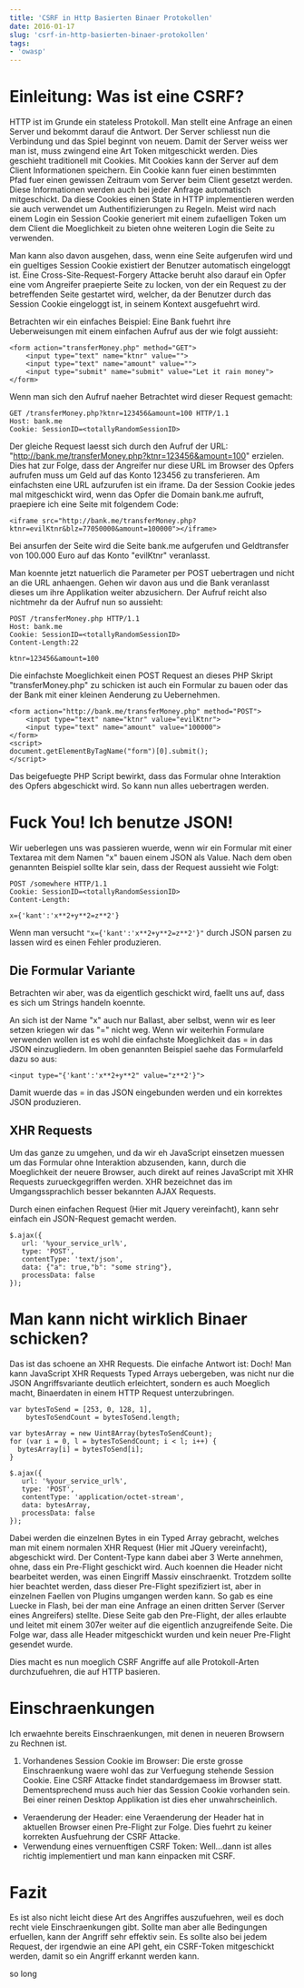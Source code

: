 ```yaml
---
title: 'CSRF in Http Basierten Binaer Protokollen'
date: 2016-01-17
slug: 'csrf-in-http-basierten-binaer-protokollen'
tags:
- 'owasp'
---
```

# Einleitung: Was ist eine CSRF?
HTTP ist im Grunde ein stateless Protokoll. Man stellt eine Anfrage an einen Server und bekommt darauf die Antwort. Der Server schliesst nun die Verbindung und das Spiel beginnt von neuem. Damit der Server weiss wer man ist, muss zwingend eine Art Token mitgeschickt werden. Dies geschieht traditionell mit Cookies. Mit Cookies kann der Server auf dem Client Informationen speichern. Ein Cookie kann fuer einen bestimmten Pfad fuer einen gewissen Zeitraum vom Server beim Client gesetzt werden. Diese Informationen werden auch bei jeder Anfrage automatisch mitgeschickt. Da diese Cookies einen State in HTTP implementieren werden sie auch verwendet um Authentifizierungen zu Regeln. Meist wird nach einem Login ein Session Cookie generiert mit einem zufaelligen Token um dem Client die Moeglichkeit zu bieten ohne weiteren Login die Seite zu verwenden.

Man kann also davon ausgehen, dass, wenn eine Seite aufgerufen wird und ein gueltiges Session Cookie existiert der Benutzer automatisch eingeloggt ist.
Eine Cross-Site-Request-Forgery Attacke beruht also darauf ein Opfer eine vom Angreifer praepierte Seite zu locken, von der ein Request zu der betreffenden Seite gestartet wird, welcher, da der Benutzer durch das Session Cookie eingeloggt ist, in seinem Kontext ausgefuehrt wird.

Betrachten wir ein einfaches Beispiel:
Eine Bank fuehrt ihre Ueberweisungen mit einem einfachen Aufruf aus der wie folgt aussieht:

```language-html
<form action="transferMoney.php" method="GET">
    <input type="text" name="ktnr" value="">
    <input type="text" name="amount" value="">
    <input type="submit" name="submit" value="Let it rain money">
</form>
```

Wenn man sich den Aufruf naeher Betrachtet wird dieser Request gemacht:

```
GET /transferMoney.php?ktnr=123456&amount=100 HTTP/1.1
Host: bank.me
Cookie: SessionID=<totallyRandomSessionID>
```

Der gleiche Request laesst sich durch den Aufruf der URL: "http://bank.me/transferMoney.php?ktnr=123456&amount=100" erzielen. Dies hat zur Folge, dass der Angreifer nur diese URL im Browser des Opfers aufrufen muss um Geld auf das Konto 123456 zu transferieren.
Am einfachsten eine URL aufzurufen ist ein iframe.
Da der Session Cookie jedes mal mitgeschickt wird, wenn das Opfer die Domain bank.me aufruft, praepiere ich eine Seite mit folgendem Code:

```language-html
<iframe src="http://bank.me/transferMoney.php?ktnr=evilKtnr&blz=77050000&amount=100000"></iframe>
```

Bei ansurfen der Seite wird die Seite bank.me aufgerufen und Geldtransfer von 100.000 Euro auf das Konto "evilKtnr" veranlasst.

Man koennte jetzt natuerlich die Parameter per POST uebertragen und nicht an die URL anhaengen. Gehen wir davon aus und die Bank veranlasst dieses um ihre Applikation weiter abzusichern. Der Aufruf reicht also nichtmehr da der Aufruf nun so aussieht:

```
POST /transferMoney.php HTTP/1.1
Host: bank.me
Cookie: SessionID=<totallyRandomSessionID>
Content-Length:22

ktnr=123456&amount=100
```

Die einfachste Moeglichkeit einen POST Request an dieses PHP Skript "transferMoney.php" zu schicken ist auch ein Formular zu bauen oder das der Bank mit einer kleinen Aenderung zu Uebernehmen.

```language-html
<form action="http://bank.me/transferMoney.php" method="POST">
    <input type="text" name="ktnr" value="evilKtnr">
    <input type="text" name="amount" value="100000">
</form>
<script>
document.getElementByTagName("form")[0].submit();
</script>
```

Das beigefuegte PHP Script bewirkt, dass das Formular ohne Interaktion des Opfers abgeschickt wird.
So kann nun alles uebertragen werden.

# Fuck You! Ich benutze JSON!
Wir ueberlegen uns was passieren wuerde, wenn wir ein Formular mit einer Textarea mit dem Namen "x" bauen einem JSON als Value.
Nach dem oben genannten Beispiel sollte klar sein, dass der Request aussieht wie Folgt:

```
POST /somewhere HTTP/1.1
Cookie: SessionID=<totallyRandomSessionID>
Content-Length:

x={'kant':'x**2+y**2=z**2'}
```

Wenn man versucht `"x={'kant':'x**2+y**2=z**2'}"` durch JSON parsen zu lassen wird es einen Fehler produzieren.

## Die Formular Variante
Betrachten wir aber, was da eigentlich geschickt wird, faellt uns auf, dass es sich um Strings handeln koennte.

An sich ist der Name "x" auch nur Ballast, aber selbst, wenn wir es leer setzen kriegen wir das "=" nicht weg. Wenn wir weiterhin Formulare verwenden wollen ist es wohl die einfachste Moeglichkeit das = in das JSON einzugliedern. Im oben genannten Beispiel saehe das Formularfeld dazu so aus:

```language-html
<input type="{'kant':'x**2+y**2" value="z**2'}">
```

Damit wuerde das = in das JSON eingebunden werden und ein korrektes JSON produzieren.

## XHR Requests
Um das ganze zu umgehen, und da wir eh JavaScript einsetzen muessen um das Formular ohne Interaktion abzusenden, kann, durch die Moeglichkeit der neuere Browser, auch direkt auf reines JavaScript mit XHR Requests zurueckgegriffen werden.
XHR bezeichnet das im Umgangssprachlich besser bekannten AJAX Requests.

Durch einen einfachen Request (Hier mit Jquery vereinfacht), kann sehr einfach ein JSON-Request gemacht werden.

```language-javascript
$.ajax({
   url: '%your_service_url%',
   type: 'POST',
   contentType: 'text/json',
   data: {"a": true,"b": "some string"},
   processData: false
});
```

# Man kann nicht wirklich Binaer schicken?
Das ist das schoene an XHR Requests. Die einfache Antwort ist: Doch!
Man kann JavaScript XHR Requests Typed Arrays uebergeben, was nicht nur die JSON Angriffsvariante deutlich erleichtert, sondern es auch Moeglich macht, Binaerdaten in einem HTTP Request unterzubringen.

```language-javascript
var bytesToSend = [253, 0, 128, 1],
    bytesToSendCount = bytesToSend.length;

var bytesArray = new Uint8Array(bytesToSendCount);
for (var i = 0, l = bytesToSendCount; i < l; i++) {
  bytesArray[i] = bytesToSend[i];
}

$.ajax({
   url: '%your_service_url%',
   type: 'POST',
   contentType: 'application/octet-stream',
   data: bytesArray,
   processData: false
});
```

Dabei werden die einzelnen Bytes in ein Typed Array gebracht, welches man mit einem normalen XHR Request (Hier mit JQuery vereinfacht), abgeschickt wird.
Der Content-Type kann dabei aber 3 Werte annehmen, ohne, dass ein Pre-Flight geschickt wird. Auch koennen die Header nicht bearbeitet werden, was einen Eingriff Massiv einschraenkt.
Trotzdem sollte hier beachtet werden, dass dieser Pre-Flight spezifiziert ist, aber in einzelnen Faellen von Plugins umgangen werden kann.
So gab es eine Luecke in Flash, bei der man eine Anfrage an einen dritten Server (Server eines Angreifers) stellte. Diese Seite gab den Pre-Flight, der alles erlaubte und leitet mit einem 307er weiter auf die eigentlich anzugreifende Seite. Die Folge war, dass alle Header mitgeschickt wurden und kein neuer Pre-Flight gesendet wurde.

Dies macht es nun moeglich CSRF Angriffe auf alle Protokoll-Arten durchzufuehren, die auf HTTP basieren.

# Einschraenkungen
Ich erwaehnte bereits Einschraenkungen, mit denen in neueren Browsern zu Rechnen ist.

1. Vorhandenes Session Cookie im Browser: Die erste grosse Einschraenkung waere wohl das zur Verfuegung stehende Session Cookie. Eine CSRF Attacke findet standardgemaess im Browser statt. Dementsprechend muss auch hier das Session Cookie vorhanden sein. Bei einer reinen Desktop Applikation ist dies eher unwahrscheinlich.
* Veraenderung der Header: eine Veraenderung der Header hat in aktuellen Browser einen Pre-Flight zur Folge. Dies fuehrt zu keiner korrekten Ausfuehrung der CSRF Attacke.
* Verwendung eines vernuenftigen CSRF Token: Well...dann ist alles richtig implementiert und man kann einpacken mit CSRF.

# Fazit
Es ist also nicht leicht diese Art des Angriffes auszufuehren, weil es doch recht viele Einschraenkungen gibt. Sollte man aber alle Bedingungen erfuellen, kann der Angriff sehr effektiv sein.
Es sollte also bei jedem Request, der irgendwie an eine API geht, ein CSRF-Token mitgeschickt werden, damit so ein Angriff erkannt werden kann.

so long

